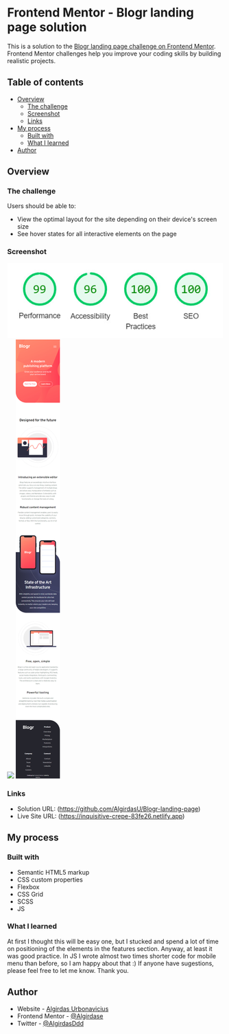 # Frontend Mentor - Blogr landing page solution

This is a solution to the [Blogr landing page challenge on Frontend Mentor](https://www.frontendmentor.io/challenges/blogr-landing-page-EX2RLAApP). Frontend Mentor challenges help you improve your coding skills by building realistic projects. 

## Table of contents

- [Overview](#overview)
  - [The challenge](#the-challenge)
  - [Screenshot](#screenshot)
  - [Links](#links)
- [My process](#my-process)
  - [Built with](#built-with)
  - [What I learned](#what-i-learned)
- [Author](#author)


## Overview

### The challenge

Users should be able to:

- View the optimal layout for the site depending on their device's screen size
- See hover states for all interactive elements on the page

### Screenshot

![](images/ceo.jpg)
![](images/dektop.jpg)
![](images/mobile.jpg)

### Links

- Solution URL: (https://github.com/AlgirdasU/Blogr-landing-page)
- Live Site URL: (https://inquisitive-crepe-83fe26.netlify.app)

## My process

### Built with

- Semantic HTML5 markup
- CSS custom properties
- Flexbox
- CSS Grid
- SCSS
- JS

### What I learned

At first I thought this will be easy one, but I stucked and spend a lot of time on positioning of the elements in the features section. Anyway, at least it was good practice. In JS I wrote almost two times shorter code for mobile menu than before, so I am happy about that :) If anyone have sugestions, please feel free to let me know. Thank you.

## Author

- Website - [Algirdas Urbonavicius](https://github.com/AlgirdasU/Blogr-landing-page)
- Frontend Mentor - [@Algirdase](https://www.frontendmentor.io/profile/AlgirdasU)
- Twitter - [@AlgirdasDdd](https://twitter.com/algirdasddd)
